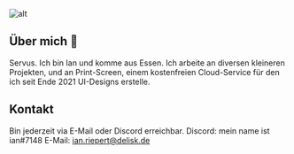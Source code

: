 ![alt](https://print-screen.dev/content/611125f9d7935/Path%20645_4kb.png)

## Über mich 👋
Servus. Ich bin Ian und komme aus Essen. Ich arbeite an diversen kleineren Projekten, und an Print-Screen, einem kostenfreien Cloud-Service für den ich seit Ende 2021 UI-Designs erstelle.

## Kontakt
Bin jederzeit via E-Mail oder Discord erreichbar.
Discord: mein name ist ian#7148
E-Mail: ian.riepert@delisk.de
